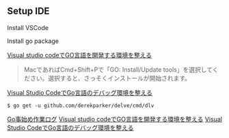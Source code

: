 ## Setup IDE

Install VSCode

Install go package

[Visual studio codeでGO言語を開発する環境を整える](https://qiita.com/sasaron397/items/ec285b64607c1e7662e0)
> MacであればCmd+Shift+Pで「GO: Install/Update tools」を選択してください。選択すると、さっそくインストールが開始されます。

[Visual Studio CodeでGo言語のデバッグ環境を整える](https://qiita.com/momotaro98/items/7fbcad57a9d8488fe999)
```
$ go get -u github.com/derekparker/delve/cmd/dlv
```

[Go事始め作業ログ](https://qiita.com/1000ch/items/e42e7c28cf7a7b798a02)
[Visual studio codeでGO言語を開発する環境を整える](https://qiita.com/sasaron397/items/ec285b64607c1e7662e0)
[Visual Studio CodeでGo言語のデバッグ環境を整える](https://qiita.com/momotaro98/items/7fbcad57a9d8488fe999)
